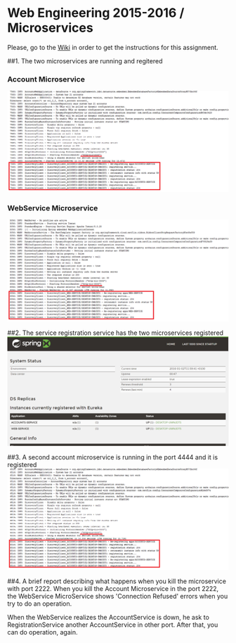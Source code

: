 # Web Engineering 2015-2016 / Microservices
Please, go to the [Wiki](https://github.com/UNIZAR-30246-WebEngineering/Laboratory-6-microservices/wiki) in order to get the instructions for this assignment.


##1. The two microservices are running and regitered
### Account Microservice
![Account Microservice](https://github.com/asabater94/Laboratory-6-microservices/blob/master/1-AccountService.png?raw=true)
### WebService Microservice
![Web Microservice](https://github.com/asabater94/Laboratory-6-microservices/blob/master/2-WebService.png?raw=true)

##2. The service registration service has the two microservices registered
![Registration Microservice](https://github.com/asabater94/Laboratory-6-microservices/blob/master/3-RegistrationService.png?raw=true)

##3. A second account microservice is running in the port 4444 and it is registered
![Account Microservice](https://github.com/asabater94/Laboratory-6-microservices/blob/master/4-AccountService2.png?raw=true)

##4. A brief report describing what happens when you kill the microservice with port 2222.
When you kill the Account Microservice in the port 2222, the WebService MicroService shows 'Connection Refused' errors when you try to do an operation. 

When the WebService realizes the AccountService is down, he ask to RegistrationService another AccountService in other port. After that, you can do operation, again.
